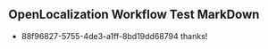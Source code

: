 ## OpenLocalization Workflow Test MarkDown
* 88f96827-5755-4de3-a1ff-8bd19dd68794 thanks!

<!--HONumber=Jul16_HO3-->



